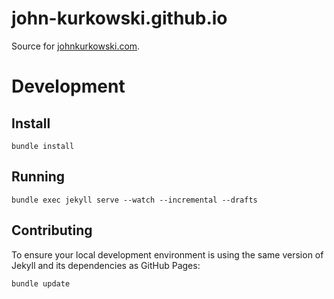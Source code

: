# john-kurkowski.github.io

Source for [johnkurkowski.com](http://johnkurkowski.com).

# Development

## Install

    bundle install

## Running

    bundle exec jekyll serve --watch --incremental --drafts

## Contributing

To ensure your local development environment is using the same version of Jekyll and its dependencies as GitHub Pages:

    bundle update
